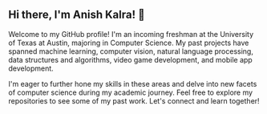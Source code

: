 ## Hi there, I'm Anish Kalra! 👋

Welcome to my GitHub profile! I'm an incoming freshman at the University of Texas at Austin, majoring in Computer Science. My past projects have spanned machine learning, computer vision, natural language processing, data structures and algorithms, video game development, and mobile app development.

I'm eager to further hone my skills in these areas and delve into new facets of computer science during my academic journey. Feel free to explore my repositories to see some of my past work. Let's connect and learn together!

